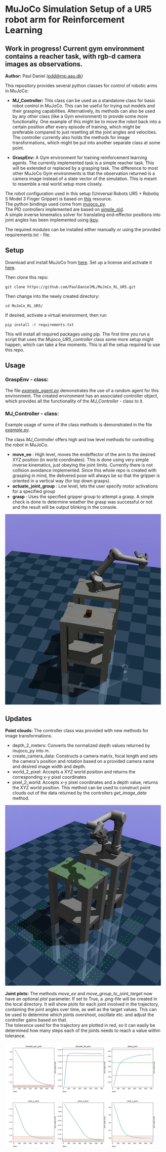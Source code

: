 
# MuJoCo Simulation Setup of a UR5 robot arm for Reinforcement Learning 

## Work in progress! Current gym environment contains a reacher task,  with rgb-d camera images as observations.

**Author:** Paul Daniel (pdd@mp.aau.dk)

This repository provides several python classes for control of robotic arms in MuJoCo: 

 - **MJ_Controller:** This class can be used as a standalone class for basic robot control in MuJoCo. This can be useful for trying out models and their grasping capabilities. 
 Alternatively, its methods can also be used by any other class (like a Gym environment) to provide some more functionality. One example of this might be to move the robot back into a certain position after every episode of training, which might be preferable compared to just resetting all the joint angles and velocities. 
 The controller currently also holds the methods for image transformations, which might be put into another separate class at some point. 

- **GraspEnv:** A Gym environment for training reinforcement learning agents. The currently implemented task is a simple reacher task. This will be extended or replaced by a grasping task. 
The difference to most other MuJoCo Gym environments is that the observation returned is a camera image instead of a state vector of the simulation. This is meant to resemble a real world setup more closely. 

The robot configuration used in this setup (Universal Robots UR5 + Robotiq S Model 3 Finger Gripper) is based on [this](http://www.mujoco.org/forum/index.php?resources/universal-robots-ur5-robotiq-s-model-3-finger-gripper.22/) resource.  
The python bindings used come from [mujoco_py](https://github.com/openai/mujoco-py/tree/master/mujoco_py).  
The PID controllers implemented are based on [simple_pid](https://github.com/m-lundberg/simple-pid).  
A simple inverse kinematics solver for translating end-effector positions into joint angles has been implemented using [ikpy](https://github.com/Phylliade/ikpy).

The required modules can be installed either manually or using the provided requirements.txt - file.

## **Setup**

Download and install MuJoCo from [here](https://www.roboti.us/index.html). Set up a license and activate it [here](https://www.roboti.us/license.html).

Then clone this repo: 
```
git clone https://github.com/PaulDanielML/MuJoCo_RL_UR5.git
```
Then change into the newly created directory:
```
cd MuJoCo_RL_UR5/
```
If desired, activate a virtual environment, then run 
```
pip install -r requirements.txt
```
This will install all required packages using pip. The first time you run a script that uses the *Mujoco_UR5_controller* class some more setup might happen, which can take a few moments.
This is all the setup required to use this repo.  



## **Usage**

### **GraspEnv - class:**

The file [*example_agent.py*](example_agent.py) demonstrates the use of a random agent for this environment.
The created environment has an associated controller object, which provides all the functionality of the *MJ_Controller* - class to it. 


### **MJ_Controller - class:**

Example usage of some of the class methods is demonstrated in the file [*example.py*](example.py).

The class *MJ_Controller* offers high and low level methods for controlling the robot in MuJoCo. 

* **move_ee** : High level, moves the endeffector of the arm to the desired XYZ position (in world 					coordinates). This is done using very simple inverse kinematics, just obeying the joint limits. Currently there is not collision avoidance implemented. Since this whole repo is created with grasping in mind, the delivered pose will always be so that the gripper is oriented in a vertical way (for top down grasps).
* **actuate_joint_group** :  Low level, lets the user specify motor activations for a specified group
* **grasp** : Uses the specified gripper group to attempt a grasp. A simple check is done to determine weather the grasp was successful or not and the result will be output blinking in the console. 

![gif1](/media/gif_1.gif "Simple Grasp and Toss")

## **Updates**

**Point clouds:** The controller class was provided with new methods for image transformations. 
* depth_2_meters: Converts the normalized depth values returned by mujoco_py into m.
* create_camera_data: Constructs a camera matrix, focal length and sets the camera's position and rotation based on a provided camera name and desired image width and depth. 
* world_2_pixel: Accepts a XYZ world position and returns the corresponding x-y pixel coordinates 
* pixel_2_world: Accepts x-y pixel coordinates and a depth value, returns the XYZ world position. This method can be used to construct point clouds out of the data returned by the controllers *get_image_data* method.

![cloud](/media/point_cloud.png "Example point cloud")

**Joint plots:** The methods *move_ee* and *move_group_to_joint_target* now have an optional *plot* parameter. If set to True, a .png-file will be created in the local directory. It will show plots for each joint involved in the trajectory, containing the joint angles over time, as well as the target values. This can be used to determine which joints overshoot, oscillate etc. and adjust the controller gains based on that.  
The tolerance used for the trajectory are plotted in red, so it can easily be determined how many steps each of the joints needs to reach a value within tolerance. 

![plot1](/media/plot_1.png "Example plot")
